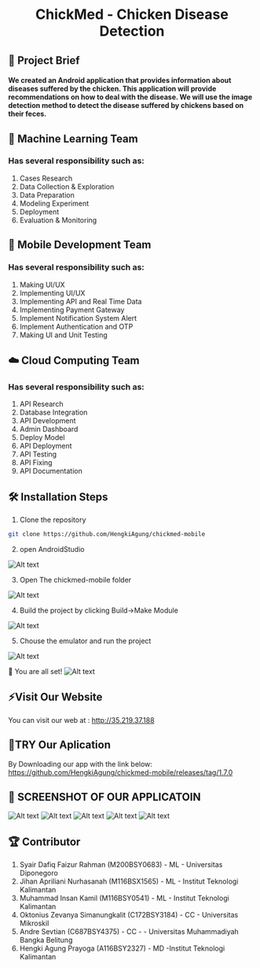 <h1 align="center">ChickMed - Chicken Disease Detection</h1>
<h2>🔭 Project Brief</h2>

#### We created an Android application that provides information about diseases suffered by the chicken. This application will provide recommendations on how to deal with the disease. We will use the image detection method to detect the disease suffered by chickens based on their feces.

## 🤖 Machine Learning Team

### Has several responsibility such as:

1. Cases Research
2. Data Collection & Exploration
3. Data Preparation
4. Modeling Experiment
5. Deployment
6. Evaluation & Monitoring

## 📱 Mobile Development Team

### Has several responsibility such as:

1. Making UI/UX
2. Implementing UI/UX
3. Implementing API and Real Time Data
4. Implementing Payment Gateway
5. Implement Notification System Alert
6. Implement Authentication and OTP
7. Making UI and Unit Testing

## ☁️ Cloud Computing Team

### Has several responsibility such as:

1. API Research
2. Database Integration
3. API Development
4. Admin Dashboard
5. Deploy Model
6. API Deployment
7. API Testing
8. API Fixing
9. API Documentation

## 🛠️ Installation Steps

1. Clone the repository

```bash
git clone https://github.com/HengkiAgung/chickmed-mobile
```

2. open AndroidStudio

![Alt text](image.png)


3. Open The chickmed-mobile folder

![Alt text](image-1.png)

4. Build the project by clicking Build->Make Module

![Alt text](image-2.png)

5. Chouse the emulator and run the project

![Alt text](image-3.png)

🌟 You are all set!
![Alt text](image-4.png)

## ⚡Visit Our Website

You can visit our web at : http://35.219.37.188

## 📱TRY Our Aplication
By Downloading our app with the link below:
https://github.com/HengkiAgung/chickmed-mobile/releases/tag/1.7.0

## 📱 SCREENSHOT OF OUR APPLICATOIN
![Alt text](image-5.png) ![Alt text](image-6.png) ![Alt text](image-7.png) ![Alt text](image-8.png) ![Alt text](image-9.png)

## 🏆 Contributor

1. Syair Dafiq Faizur Rahman (M200BSY0683) - ML - Universitas Diponegoro
2. Jihan Apriliani Nurhasanah (M116BSX1565) - ML - Institut Teknologi Kalimantan
3. Muhammad Insan Kamil (M116BSY0541) - ML - Institut Teknologi Kalimantan
4. Oktonius Zevanya Simanungkalit (C172BSY3184) - CC - Universitas Mikroskil
5. Andre Sevtian (C687BSY4375) - CC - - Universitas Muhammadiyah Bangka Belitung
6. Hengki Agung Prayoga (A116BSY2327) - MD -Institut Teknologi Kalimantan